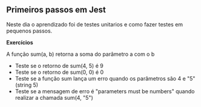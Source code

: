 ## Primeiros passos em Jest

Neste dia o aprendizado foi de testes unitarios e como fazer testes em pequenos passos.

**Exercícios**

 A função sum(a, b) retorna a soma do parâmetro a com o b
* Teste se o retorno de sum(4, 5) é 9
* Teste se o retorno de sum(0, 0) é 0
* Teste se a função sum lança um erro quando os parâmetros são 4 e "5" (string 5)
* Teste se a mensagem de erro é "parameters must be numbers" quando realizar a chamada sum(4, "5")